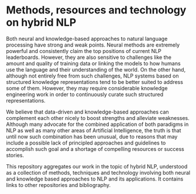 # Methods, resources and technology on hybrid NLP

Both neural and knowledge-based approaches to natural language processing have strong and weak points. Neural methods are extremely powerful and consistently claim the top positions of current NLP leaderboards. However, they are also sensitive to challenges like the amount and quality of training data or linking the models to how humans use the language and their understanding of the world. On the other hand, although not entirely free from such challenges, NLP systems based on structured knowledge representations tend to be better suited to address some of them. However, they may require considerable knowledge engineering work in order to continuously curate such structured representations. 

We believe that data-driven and knowledge-based approaches can complement each other nicely to boost strengths and alleviate weaknesses. Although many advocate for the combined application of both paradigms in NLP as well as many other areas of Artificial Intelligence, the truth is that until now such combination has been unusual, due to reasons that may include a possible lack of principled approaches and guidelines to accomplish such goal and a shortage of compelling resources or success stories. 

This repository aggregates our work in the topic of hybrid NLP, understood as a collection of methods, techniques and technology involving both neural and knowledge based approaches to NLP and its applications. It contains links to other repositories and bibliography.
